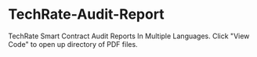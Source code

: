 # TechRate-Audit-Report
TechRate Smart Contract Audit Reports In Multiple Languages.
Click "View Code" to open up directory of PDF files.
